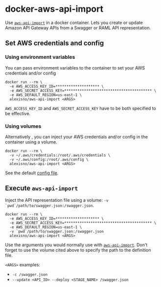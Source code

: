 # docker-aws-api-import

Use [`aws-api-import`](https://github.com/awslabs/aws-apigateway-importer) in a docker container.
Lets you create or update Amazon API Gateway APIs from a Swagger or RAML API representation.


## Set AWS credentials and config

### Using environment variables

You can pass environment variables to the container to set your AWS credentials and/or config

    docker run --rm \
      -e AWS_ACCESS_KEY_ID=******************** \
      -e AWS_SECRET_ACCESS_KEY=**************************************** \
      -e AWS_DEFAULT_REGION=us-east-1 \
      alexisno/aws-api-import <ARGS>

`AWS_ACCESS_KEY_ID` and `AWS_SECRET_ACCESS_KEY` have to be both specified to be effective.


### Using volumes

Alternatively , you can inject your AWS credentials and/or config in the container using a volume.

    docker run --rm \
      -v ~/.aws/credentials:/root/.aws/credentials \
      -v ~/.aws/config:/root/.aws/config \
      alexisno/aws-api-import <ARGS>

See the default [config file](./root/.aws/config).


## Execute `aws-api-import`

Inject the API representation file using a volume: ``-v `pwd`/path/to/swagger.json:/swagger.json``.

    docker run --rm \
      -e AWS_ACCESS_KEY_ID=******************** \
      -e AWS_SECRET_ACCESS_KEY=**************************************** \
      -e AWS_DEFAULT_REGION=us-east-1 \
      -v `pwd`/path/to/swagger.json:/swagger.json
      alexisno/aws-api-import <ARGS>

Use the arguments you would normally use with [`aws-api-import`](https://github.com/awslabs/aws-apigateway-importer). Don't forget to use the volume cited above to specify the path to the definition file.

`<ARGS>` examples:

 * `-c /swagger.json`
 * `--update <API_ID> --deploy <STAGE_NAME> /swagger.json`
